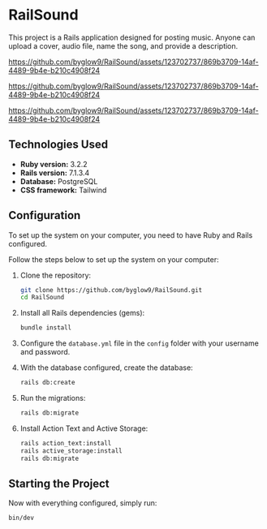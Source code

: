 # RailSound

This project is a Rails application designed for posting music. Anyone can upload a cover, audio file, name the song, and provide a description.


https://github.com/byglow9/RailSound/assets/123702737/869b3709-14af-4489-9b4e-b210c4908f24


https://github.com/byglow9/RailSound/assets/123702737/869b3709-14af-4489-9b4e-b210c4908f24


https://github.com/byglow9/RailSound/assets/123702737/869b3709-14af-4489-9b4e-b210c4908f24


## Technologies Used

- **Ruby version:** 3.2.2
- **Rails version:** 7.1.3.4
- **Database:** PostgreSQL
- **CSS framework:** Tailwind

## Configuration

To set up the system on your computer, you need to have Ruby and Rails configured.

Follow the steps below to set up the system on your computer:

1. Clone the repository:
    ```sh
    git clone https://github.com/byglow9/RailSound.git
    cd RailSound
    ```

2. Install all Rails dependencies (gems):
    ```sh
    bundle install
    ```

3. Configure the `database.yml` file in the `config` folder with your username and password.

4. With the database configured, create the database:
    ```sh
    rails db:create
    ```

5. Run the migrations:
    ```sh
    rails db:migrate
    ```

6. Install Action Text and Active Storage:
    ```sh
    rails action_text:install
    rails active_storage:install
    rails db:migrate
    ```

## Starting the Project

Now with everything configured, simply run:
```sh
bin/dev
